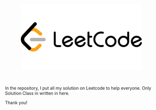 <div align="center">
<img src="https://github.com/CrutchTheClutch/LeetCode/raw/master/logo.png" width="400" height="auto"/>

</div>
</br>
</br>

In the repository, I put all my solution on Leetcode to help everyone. Only Solution Class in written in here.

Thank you!
